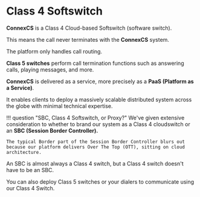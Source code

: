 # Class 4 Softswitch

**ConnexCS** is a Class 4 Cloud-based Softswitch (software switch).

This means the call never terminates with the **ConnexCS** system.

The platform only handles call routing.

**Class 5 switches** perform call termination functions such as answering calls, playing messages, and more.

**ConnexCS** is delivered as a service, more precisely as a **PaaS (Platform as a Service)**.

It enables clients to deploy a massively scalable distributed system across the globe with minimal technical expertise.

!!! question "SBC, Class 4 Softswitch, or Proxy?"
    We've given extensive consideration to whether to brand our system as a Class 4 cloudswitch or an **SBC (Session Border Controller).**

    The typical Border part of the Session Border Controller blurs out because our platform delivers Over The Top (OTT), sitting on cloud architecture.
 An SBC is almost always a Class 4 switch, but a Class 4 switch doesn't have to be an SBC.

 You can also deploy Class 5 switches or your dialers to communicate using our Class 4 Switch.
